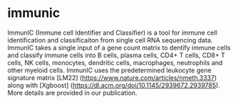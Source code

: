 # immunic
ImmunIC (Immune cell Identifier and Classifier) is a tool for immune cell identification and classificaiton from single cell RNA sequencing data. ImmunIC takes a single input of a gene count matrix to dentify immune cells and classify immune cells into B cells, plasma cells, CD4+ T cells, CD8+ T cells, NK cells, monocytes, dendritic cells, macrophages, neutrophils and other myeloid cells. ImmunIC uses the predetermined leukocyte gene signature matrix [LM22] (https://www.nature.com/articles/nmeth.3337) along with [Xgboost] (https://dl.acm.org/doi/10.1145/2939672.2939785). More details are provided in our publication.
